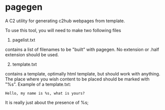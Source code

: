 # pagegen
A C2 utility for generating c2hub webpages from template.

To use this tool, you will need to make two following files

1. pagelist.txt

contains a list of filenames to be "built" with pagegen.
No extension or .half extension should be used.

2. template.txt

contains a template, optimally html template, but should work with anything.
The place where you wish content to be placed should be marked with "%s".
Example of a template.txt:

    Hello, my name is %s, what is yours?
	
It is really just about the presence of %s;

